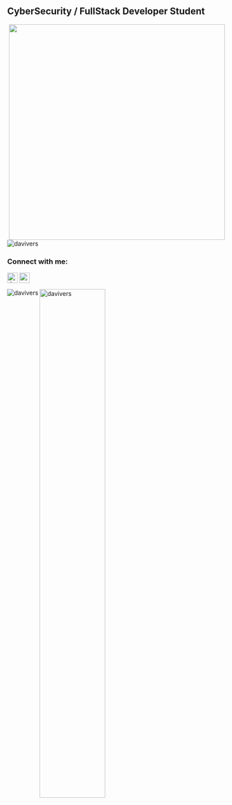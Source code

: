 <h2 align="left">CyberSecurity / FullStack Developer Student</h2>
<img align="right" height="500em" src="https://raw.githubusercontent.com/gist/davivers/73b5f3a84e7251631b3760555d6e79e0/raw/ca79b500a007038db6d3bda6865e6455332c6e70/prof.svg"/>
<p align="left"> 
<img src="https://komarev.com/ghpvc/?username=davivers&label=Profile%20views&color=B026FF&style=flat" alt="davivers"/> </p>
<h3 align="left">Connect with me:</h3>
<p align="left">
<a href="https://linkedin.com/in/david-a-42a652212" target="blank"><img align="center" src="https://raw.githubusercontent.com/rahuldkjain/github-profile-readme-generator/master/src/images/icons/Social/linked-in-alt.svg" alt="david-a-42a652212" height="24" width="24" margin="30"/></a>
<a href="https://instagram.com/meg_1d0" target="blank"><img align="center" src="https://raw.githubusercontent.com/rahuldkjain/github-profile-readme-generator/master/src/images/icons/Social/instagram.svg" alt="meg_1d0" height="24" width="24" /></a>
</p>
<p><img align="left" src="https://github-readme-stats.vercel.app/api/top-langs?username=davivers&show_icons=true&locale=en&layout=compact" alt="davivers" /></p>
<p><img align="left" src="https://github-readme-stats.vercel.app/api?username=davivers&show_icons=true&locale=en&color=B026FF" alt="davivers" width="55%" /></p>
